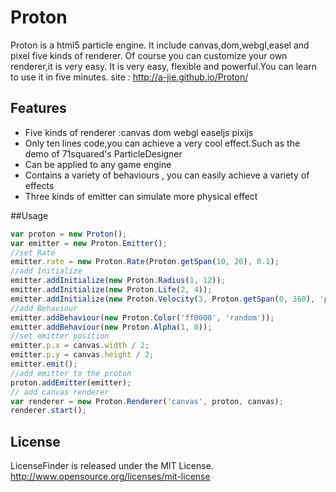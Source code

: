 Proton
======
Proton is a html5 particle engine.
It include canvas,dom,webgl,easel and pixel five kinds of renderer.
Of course you can customize your own renderer,it is very easy.
It is very easy, flexible and powerful.You can learn to use it in five minutes.
site : http://a-jie.github.io/Proton/

## Features

- Five kinds of renderer :canvas dom webgl easeljs pixijs
- Only ten lines code,you can achieve a very cool effect.Such as the demo of 71squared's ParticleDesigner
- Can be applied to any game engine
- Contains a variety of behaviours , you can easily achieve a variety of effects
- Three kinds of emitter can simulate more physical effect

##Usage

```javascript
var proton = new Proton();
var emitter = new Proton.Emitter();
//set Rate
emitter.rate = new Proton.Rate(Proton.getSpan(10, 20), 0.1);
//add Initialize
emitter.addInitialize(new Proton.Radius(1, 12));
emitter.addInitialize(new Proton.Life(2, 4));
emitter.addInitialize(new Proton.Velocity(3, Proton.getSpan(0, 360), 'polar'));
//add Behaviour
emitter.addBehaviour(new Proton.Color('ff0000', 'random'));
emitter.addBehaviour(new Proton.Alpha(1, 0));
//set emitter position
emitter.p.x = canvas.width / 2;
emitter.p.y = canvas.height / 2;
emitter.emit();
//add emitter to the proton
proton.addEmitter(emitter);
// add canvas renderer
var renderer = new Proton.Renderer('canvas', proton, canvas);
renderer.start();
```

## License

LicenseFinder is released under the MIT License. http://www.opensource.org/licenses/mit-license
